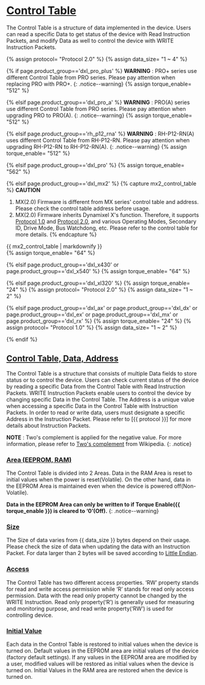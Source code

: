# [Control Table](#control-table)
The Control Table is a structure of data implemented in the device. Users can read a specific Data to get status of the device with Read Instruction Packets, and modify Data as well to control the device with WRITE Instruction Packets.

{% assign protocol= "Protocol 2.0" %}
{% assign data_size= "1 ~ 4" %}

{% if page.product_group=='dxl_pro_plus' %}
**WARNING** : PRO+ series use different Control Table from PRO series. Please pay attention when replacing PRO with PRO+.
{: .notice--warning}
{% assign torque_enable= "512" %}

{% elsif page.product_group=='dxl_pro_a' %}
**WARNING** : PRO(A) series use different Control Table from PRO series. Please pay attention when upgrading PRO to PRO(A).
{: .notice--warning}
{% assign torque_enable= "512" %}

{% elsif page.product_group=='rh_p12_rna' %}
**WARNING** : RH-P12-RN(A) uses different Control Table from RH-P12-RN. Please pay attention when upgrading RH-P12-RN to RH-P12-RN(A).
{: .notice--warning}
{% assign torque_enable= "512" %}

{% elsif page.product_group=='dxl_pro' %}
{% assign torque_enable= "562" %}

{% elsif page.product_group=='dxl_mx2' %}
{% capture mx2_control_table %}
**CAUTION**
1. MX(2.0) Firmware is different from MX series' control table and address. Please check the control table address before usage.
2. MX(2.0) Firmware inherits Dynamixel X's function. Therefore, it supports [Protocol 1.0](/docs/en/dxl/protocol1/) and [Protocol 2.0](/docs/en/dxl/protocol2/), and various Operating Modes, Secondary ID, Drive Mode, Bus Watchdong, etc. Please refer to the control table for more details.
{% endcapture %}

<div class="notice--warning">{{ mx2_control_table | markdownify }}</div>
{% assign torque_enable= "64" %}

{% elsif page.product_group=='dxl_x430' or page.product_group=='dxl_x540' %}
{% assign torque_enable= "64" %}

{% elsif page.product_group=='dxl_xl320' %}
{% assign torque_enable= "24" %}
{% assign protocol= "Protocol 2.0" %}
{% assign data_size= "1 ~ 2" %}

{% elsif page.product_group=='dxl_ax' or page.product_group=='dxl_dx' or page.product_group=='dxl_ex' or page.product_group=='dxl_mx' or page.product_group=='dxl_rx' %}
{% assign torque_enable= "24" %}
{% assign protocol= "Protocol 1.0" %}
{% assign data_size= "1 ~ 2" %}

{% endif %}

## [Control Table, Data, Address](#control-table-data-address)
The Control Table is a structure that consists of multiple Data fields to store status or to control the device. Users can check current status of the device by reading a specific Data from the Control Table with Read Instruction Packets. WRITE Instruction Packets enable users to control the device by changing specific Data in the Control Table. The Address is a unique value when accessing a specific Data in the Control Table with Instruction Packets. In order to read or write data, users must designate a specific Address in the Instruction Packet. Please refer to [{{ protocol }}] for more details about Instruction Packets.

**NOTE** : Two's complement is applied for the negative value. For more information, please refer to [Two's complement] from Wikipedia.
{: .notice}

### [Area (EEPROM, RAM)](#area-eeprom-ram)
The Control Table is divided into 2 Areas. Data in the RAM Area is reset to initial values when the power is reset(Volatile). On the other hand, data in the EEPROM Area is maintained even when the device is powered off(Non-Volatile).  

**Data in the EEPROM Area can only be written to if Torque Enable({{ torque_enable }}) is cleared to ‘0’(Off).**
{: .notice--warning}

### [Size](#size)
The Size of data varies from {{ data_size }} bytes depend on their usage. Please check the size of data when updating the data with an Instruction Packet. For data larger than 2 bytes will be saved according to [Little Endian].

### [Access](#access)
The Control Table has two different access properties. ‘RW’ property stands for read and write access permission while ‘R’ stands for read only access permission. Data with the read only property cannot be changed by the WRITE Instruction. Read only property(‘R’) is generally used for measuring and monitoring purpose, and read write property(‘RW’) is used for controlling device.

### [Initial Value](#initial-value)
Each data in the Control Table is restored to initial values when the device is turned on. Default values in the EEPROM area are initial values of the device (factory default settings). If any values in the EEPROM area are modified by a user, modified values will be restored as initial values when the device is turned on. Initial Values in the RAM area are restored when the device is turned on.

[Protocol 1.0]: /docs/en/dxl/protocol1/
[Protocol 2.0]: /docs/en/dxl/protocol2/
[Two's complement]: https://en.wikipedia.org/wiki/Two%27s_complement
[Little Endian]: https://en.wikipedia.org/wiki/Endianness#Little
